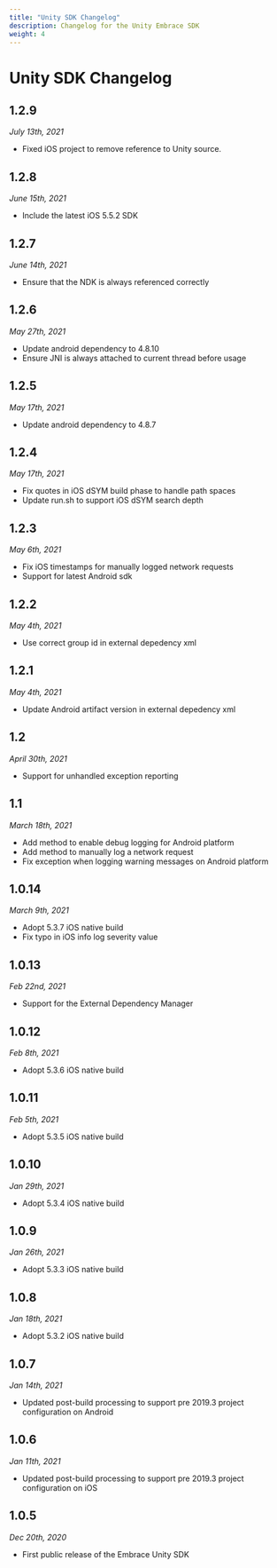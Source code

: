 ```yaml
---
title: "Unity SDK Changelog"
description: Changelog for the Unity Embrace SDK
weight: 4
---
```


# Unity SDK Changelog

## 1.2.9
*July 13th, 2021*

* Fixed iOS project to remove reference to Unity source.

## 1.2.8
*June 15th, 2021*

* Include the latest iOS 5.5.2 SDK

## 1.2.7
*June 14th, 2021*

* Ensure that the NDK is always referenced correctly

## 1.2.6
*May 27th, 2021*

* Update android dependency to 4.8.10
* Ensure JNI is always attached to current thread before usage

## 1.2.5
*May 17th, 2021*

* Update android dependency to 4.8.7

## 1.2.4
*May 17th, 2021*

* Fix quotes in iOS dSYM build phase to handle path spaces
* Update run.sh to support iOS dSYM search depth

## 1.2.3
*May 6th, 2021*

* Fix iOS timestamps for manually logged network requests
* Support for latest Android sdk

## 1.2.2
*May 4th, 2021*

* Use correct group id in external depedency xml

## 1.2.1
*May 4th, 2021*

* Update Android artifact version in external depedency xml

## 1.2
*April 30th, 2021*

* Support for unhandled exception reporting

## 1.1
*March 18th, 2021*

* Add method to enable debug logging for Android platform
* Add method to manually log a network request
* Fix exception when logging warning messages on Android platform

## 1.0.14
*March 9th, 2021*

* Adopt 5.3.7 iOS native build
* Fix typo in iOS info log severity value

## 1.0.13
*Feb 22nd, 2021*

* Support for the External Dependency Manager

## 1.0.12
*Feb 8th, 2021*

* Adopt 5.3.6 iOS native build

## 1.0.11
*Feb 5th, 2021*

* Adopt 5.3.5 iOS native build

## 1.0.10
*Jan 29th, 2021*

* Adopt 5.3.4 iOS native build

## 1.0.9
*Jan 26th, 2021*

* Adopt 5.3.3 iOS native build

## 1.0.8
*Jan 18th, 2021*

* Adopt 5.3.2 iOS native build

## 1.0.7
*Jan 14th, 2021*

* Updated post-build processing to support pre 2019.3 project configuration on Android

## 1.0.6
*Jan 11th, 2021*

* Updated post-build processing to support pre 2019.3 project configuration on iOS

## 1.0.5
*Dec 20th, 2020*

* First public release of the Embrace Unity SDK